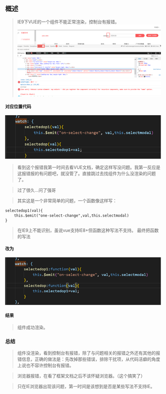 ## 概述
> IE9下VUE的一个组件不能正常渲染，控制台有报错。
![](img/440bce47-1cd8-4c6c-8293-8064b1bc8183.png)
![](img/a_bug.png)
#### 对应位置代码
![](img/e4da2296-e259-439d-becd-702f29f82a8e.png)
> 看到这个报错我第一时间去看VUE文档，确定这样写没问题。我第一反应是这报错报的有问题吧，就没管了。直接跳过去找组件为什么没渲染的问题了。

> 过了很久...问了强哥

> 其实这是一个非常简单的问题，一个函数像这样写：
```
selectedop1(val){
    this.$emit("one-select-change",val,this.selectmodal)
}
```
> 在IE9上不能识别，虽说vue支持IE8+但函数这种写法不支持。
最终把函数的写法
#### 改为
![](img/d55ec931-c5f4-4d99-ac50-730258f71687.png)
#### 结果
> 组件成功渲染。

### 总结
> 组件没渲染，看到控制台有报错，除了与问题相关的报错之外还有其他的报错信息，正确的做法是：先改掉那些错误，排除干扰项，从代码洁癖的角度上说也不容许控制台有报错。

> 浏览器报错，在看了框架文档之后不该怀疑浏览器。（这个搞笑了）

> 只在IE浏览器出现该问题，第一时间是该想到是否是某些写法不支持IE。
